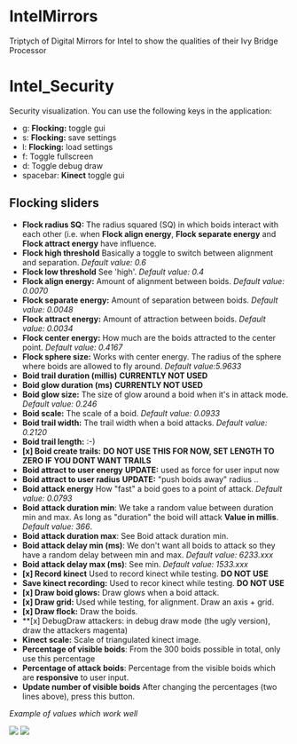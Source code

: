 IntelMirrors
============

Triptych of Digital Mirrors for Intel to show the qualities of their Ivy Bridge Processor


Intel_Security
==============
Security visualization. You can use the following keys in the application:

 - g: **Flocking:** toggle gui
 - s: **Flocking:** save settings
 - l: **Flocking:** load settings
 - f: Toggle fullscreen
 - d: Toggle debug draw
 - spacebar: **Kinect** toggle gui 
 
 ## Flocking sliders
 
  - **Flock radius SQ:** The radius squared (SQ) in which boids interact with 
    each other (i.e. when **Flock align energy**, **Flock separate energy** and 
    **Flock attract energy** have influence.
  - **Flock high threshold** Basically a toggle to switch between alignment and
     separation. *Default value: 0.6*
  - **Flock low threshold** See 'high'. *Default value: 0.4*
  - **Flock align energy:** Amount of alignment between boids. *Default value: 0.0070*
  - **Flock separate energy:** Amount of separation between boids. *Default value: 0.0048*
  - **Flock attract energy:** Amount of attraction between boids. *Default value: 0.0034*
  - **Flock center energy:** How much are the boids attracted to the center point. *Default value: 0.4167*
  - **Flock sphere size:** Works with center energy. The radius of the sphere where boids are allowed to fly around. *Default value:5.9633*
  - **Boid trail duration (millis)** **CURRENTLY NOT USED**
  - **Boid glow duration (ms)** **CURRENTLY NOT USED**
  - **Boid glow size:** The size of glow around a boid when it's in attack mode. *Default value: 0.246*
  - **Boid scale:** The scale of a boid. *Default value: 0.0933*
  - **Boid trail width:** The trail width when a boid attacks. *Default value: 0.2120*
  - **Boid trail length:** :-) 
  - **[x] Boid create trails:** **DO NOT USE THIS FOR NOW, SET LENGTH TO ZERO IF YOU DONT WANT TRAILS**
  - **Boid attract to user energy** **UPDATE:** used as force for user input now
  - **Boid attract to user radius** **UPDATE:** "push boids away" radius .. 
  - **Boid attack energy** How "fast" a boid goes to a point of attack. *Default value: 0.0793*
  - **Boid attack duration min**:  We take a random value between duration min and max. As long as "duration" the boid will attack **Value in millis**. *Default value: 366*.
  - **Boid attack duration max**: See Boid attack duration min.
  - **Boid attack delay min (ms)**: We don't want all boids to attack so they have a random delay between min and max. *Default value: 6233.xxx*
  - **Boid attack delay max (ms)**: See min. *Default value: 1533.xxx*
  - **[x] Record kinect** Used to record kinect while testing. **DO NOT USE**
  - **Save kinect recording:** Used to recor kinect while testing. **DO NOT USE**
  - **[x] Draw boid glows:** Draw glows when a boid attack.
  - **[x] Draw grid:** Used while testing, for alignment. Draw an axis + grid.
  - **[x] Draw flock:** Draw the boids.
  - **[x] DebugDraw attackers: in debug draw mode (the ugly version), draw the attackers magenta)
  - **Kinect scale:** Scale of triangulated kinect image.
  - **Percentage of visible boids**: From the 300 boids possible in total, only use this percentage
  - **Percentage of attack boids**: Percentage from the visible boids which are **responsive** to user input.
  - **Update number of visible boids** After changing the percentages (two lines above), press this button.
  
 *Example of values which work well*
 
 <img src="http://upload.roxlu.com/server/php/files/Screen%20shot%202012-07-10%20at%2011.20.21%20AM.png">
 <img src="http://upload.roxlu.com/server/php/files/Screen%20shot%202012-07-10%20at%205.20.42%20PM.png">
 